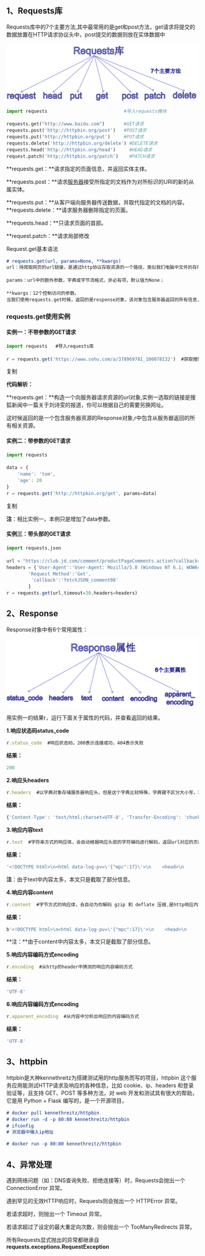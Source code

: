 ## 1、Requests库

Requests库中的7个主要方法,其中最常用的是get和post方法，get请求将提交的数据放置在HTTP请求协议头中，post提交的数据则放在实体数据中

![img](lotfkk4tng-1709881572495-3.png)

```python
import requests                            #导入requests模块

requests.get("http://www.baidu.com")       #GET请求
requests.post('http://httpbin.org/post')   #POST请求
requests.put('http://httpbin.org/put')     #PUT请求 
requests.delete('http://httpbin.org/delete') #DELETE请求
requests.head('http://httpbin.org/head')     #HEAD请求 
request.patch('http://httpbin.org/patch')    #PATCH请求
```

**requests.get：**请求指定的页面信息，并返回实体主体。

**requests.post：**请求[服务器](https://cloud.tencent.com/act/pro/promotion-cvm?from_column=20065&from=20065)接受所指定的文档作为对所标识的URI的新的从属实体。

**requests.put：**从客户端向服务器传送数据，并取代指定的文档的内容。 **requests.delete：**请求服务器删除指定的页面。

**requests.head：**只请求页面的首部。

**request.patch：**请求局部修改

Request.get基本语法

```markdown
# requests.get(url, params=None, **kwargs)
url：待爬取网页的url链接，是通过http协议存取资源的一个路径，类似我们电脑中文件的存储路径；

params：url中的额外参数，字典或字节流格式，非必有项，默认值为None；

**kwargs：12个控制访问的参数。
当我们使用requests.get时候，返回的是response对象，该对象包含服务器返回的所有信息，也包含请求的request的信息
```

### **requests.get使用实例**

#### **实例一：不带参数的GET请求**

```javascript
import requests   #导入requests库

r = requests.get('https://www.sohu.com/a/378969781_100078132')  #获取搜狐新闻中
```

复制

**代码解析：**

**requests.get：**构造一个向服务器请求资源的url对象,实例一选取的链接是搜狐新闻中一篇关于刘诗雯的报道，你可以根据自己的需要另换网址。

这时候返回的是一个包含服务器资源的Response对象,r中包含从服务器返回的所有相关资源。

#### **实例二：带参数的GET请求**

```javascript
import requests

data = {
    'name': 'tom',
    'age': 20
}
r = requests.get('http://httpbin.org/get', params=data)
```

复制

**注**：相比实例一，本例只是增加了data参数。

#### **实例三：带头部的GET请求**

```javascript
import requests,json

url = "https://club.jd.com/comment/productPageComments.action?callback=fetchJSON_comment98&productId=100004380824&score=0&sortType=5&page=0&pageSize=10&isShadowSku=0&fold=1"
headers = {'User-Agent':'User-Agent: Mozilla/5.0 (Windows NT 6.1; WOW64) AppleWebKit/537.36 (KHTML, like Gecko) Chrome/78.0.3904.108 Safari/537.36',
        'Request Method':'Get',
         'callback':'fetchJSON_comment98'
        }
r = requests.get(url,timeout=30,headers=headers)
```

## 2、Response

Response对象中有6个常用属性：

![img](c1gus5ulql-1709890837278-3.png)

用实例一的结果r，运行下面关于属性的代码，并查看返回的结果。

**1.响应状态码status_code**

```javascript
r.status_code  #响应状态码，200表示连接成功，404表示失败
```

**结果：**

```javascript
200
```

**2.响应头headers**

```javascript
r.headers  #以字典对象存储服务器响应头，但是这个字典比较特殊，字典键不区分大小写，若键不存在则返回None
```

**结果：**

```javascript
{'Content-Type': 'text/html;charset=UTF-8', 'Transfer-Encoding': 'chunked', 'Connection': 'keep-alive', 'Server': 'nginx', 'Date': 'Fri, 27 Mar 2020 12:21:58 GMT', 'Access-Control-Allow-Credentials': 'true', 'Vary': 'Origin,Access-Control-Request-Method,Access-Control-Request-Headers', 'Access-Control-Allow-Headers': 'Origin,Content-Type,authorization,Accept,token,X-Requested-With', 'Content-Encoding': 'gzip', 'X-Application-Context': 'pc-article:prod-yz:10030', 'Access-Control-Allow-Methods': 'POST,GET,OPTIONS,DELETE', 'Content-Language': 'en-US', 'Access-Control-Expose-Headers': 'Origin,Access-Control-Request-Method,Access-Control-Request-Headers,X-forwared-port,X-forwarded-host', 'Cache-Control': 'max-age=60', 'X-From-Sohu': 'X-SRC-Source', 'FSS-Cache': 'MISS from 8868025.16076995.9867815', 'FSS-Proxy': 'Powered by 2969695.4280425.3969395'}
```

**3.响应内容text**

```javascript
r.text  #字符串方式的响应体，会自动根据响应头部的字符编码进行解码，返回url对应的页面内容 
```

**结果：**

```javascript
'<!DOCTYPE html>\n<html data-log-pv=\'{"mpc":17}\'>\n    <head>\n        <title>大爱无疆！刘诗雯的善举让人为之动容 球迷：娶妻，当娶刘诗雯_国乒</title>\n        <meta http-equiv="Cache-Control" content="no-transform" /> \n<meta http-equiv="Cache-Control" content="no-siteapp" /> \n<meta name="copyright" content="Copyright © 2017 Sohu.com Inc. All Rights Reserved." />\n<meta name="mediaid" content="体育哲学"/>\n<meta property="og:type" content="news"/>\n<meta property="og:image" content="${mpNews.image}"/>\n<meta property="og:url" content="www.sohu.com/a/378969781_100078132"/>\n<meta property="og:release_date" content="2020-03-10 14:18"/></body>\n</html>'
```

**注**：由于text中内容太多，本文只是截取了部分信息。

**4.响应内容content**

```javascript
r.content  #字节方式的响应体，会自动为你解码 gzip 和 deflate 压缩,是http响应内容的二进制形式
```

**结果：**

```javascript
b'<!DOCTYPE html>\n<html data-log-pv=\'{"mpc":17}\'>\n    <head>\n        <title>\xe5\xa4\xa7\xe7\x88\xb1\xe6\x97\xa0\xe7\x96\x86\xef\xbc\x81\xe5\x88\x98\xe8\xaf\x97\xe9\x9b\xaf\xe7\x9a\x84\xe5\x96\x84\xe4\xb8\xbe\xe8\xae\xa9\xe4\xba\xba\xe4\xb8\xba\xe4\xb9\x8b\xe5\x8a\xa8\xe5\xae\xb9 \xe7\x90\x83\xe8\xbf\xb7\xef\xbc\x9a\xe5\xa8\xb6\xe5\xa6\xbb\xef\xbc\x8c\xe5\xbd\x93\xe5\xa8\xb6\xe5\x88\x98\xe8\xaf\x97\xe9\x9b\xaf_\xe5\x9b\xbd\xe4\xb9\x92</title>\n        <meta http-equiv="Cache-Control" content="no-transform" /> \n<meta http-equiv="Cache-Control" content="no-siteapp" /> \n<meta name="copyright" content="Copyright \xc2\xa9 2017 Sohu.com Inc. All Rights Reserved." />\n<meta name="mediaid" content="\xe4\xbd\x93\xe8\x82\xb2\xe5\x93\xb2\xe5\xad\xa6"/>\n<meta property="og:type" content="news"/>\n<meta property="og:image" content="${mpNews.image}"/>\n<meta property="og:url" content="www.sohu.com/a/378969781_100078132"/>   </body>\n</html>'
```

**注：**由于content中内容太多，本文只是截取了部分信息。

**5.响应内容编码方式encoding**

```javascript
r.encoding  #从http的header中猜测的响应内容编码方式
```

**结果：**

```javascript
'UTF-8'
```

**6.响应内容编码方式encoding**

```javascript
r.apparent_encoding  #从内容中分析出响应的内容编码方式
```

**结果：**

```javascript
'UTF-8'
```

## 3、httpbin

httpbin是大神kennethreitz为搭建测试用的http服务而写的项目，httpbin 这个服务应用能测试HTTP请求及响应的各种信息，比如 cookie、ip、headers 和登录验证等，且支持 GET、POST 等多种方法，对 web 开发和测试具有很大的帮助，它是用 Python + Flask 编写的，是一个开源项目，

```markdown
# docker pull kennethreitz/httpbin
# docker run -d -p 80:80 kennethreitz/httpbin
# ifconfig
# 浏览器中输入ip地址

```



```markdown
# docker run -p 80:80 kennethreitz/httpbin
```



## 4、异常处理

遇到网络问题（如：DNS查询失败、拒绝连接等）时，Requests会抛出一个ConnectionError 异常。

遇到罕见的无效HTTP响应时，Requests则会抛出一个 HTTPError 异常。

若请求超时，则抛出一个 Timeout 异常。

若请求超过了设定的最大重定向次数，则会抛出一个 TooManyRedirects 异常。

所有Requests显式抛出的异常都继承自 **requests.exceptions.RequestException** 

